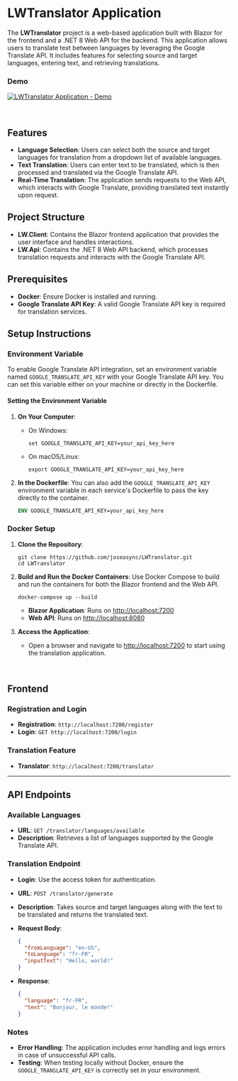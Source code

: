 # LWTranslator Application

The **LWTranslator** project is a web-based application built with Blazor for the frontend and a .NET 8 Web API for the backend. This application allows users to translate text between languages by leveraging the Google Translate API. It includes features for selecting source and target languages, entering text, and retrieving translations.

### Demo

[![LWTranslator Application - Demo]()](https://youtu.be/9eljBy4wmnA)


<br>

## Features

- **Language Selection**: Users can select both the source and target languages for translation from a dropdown list of available languages.
- **Text Translation**: Users can enter text to be translated, which is then processed and translated via the Google Translate API.
- **Real-Time Translation**: The application sends requests to the Web API, which interacts with Google Translate, providing translated text instantly upon request.

## Project Structure

- **LW.Client**: Contains the Blazor frontend application that provides the user interface and handles interactions.
- **LW.Api**: Contains the .NET 8 Web API backend, which processes translation requests and interacts with the Google Translate API.

## Prerequisites

- **Docker**: Ensure Docker is installed and running.
- **Google Translate API Key**: A valid Google Translate API key is required for translation services.

## Setup Instructions

### Environment Variable

To enable Google Translate API integration, set an environment variable named `GOOGLE_TRANSLATE_API_KEY` with your Google Translate API key. You can set this variable either on your machine or directly in the Dockerfile.

#### Setting the Environment Variable

1. **On Your Computer**:
   - On Windows:
     ```shell
     set GOOGLE_TRANSLATE_API_KEY=your_api_key_here
     ```
   - On macOS/Linux:
     ```shell
     export GOOGLE_TRANSLATE_API_KEY=your_api_key_here
     ```

2. **In the Dockerfile**:
   You can also add the `GOOGLE_TRANSLATE_API_KEY` environment variable in each service's Dockerfile to pass the key directly to the container.

   ```dockerfile
   ENV GOOGLE_TRANSLATE_API_KEY=your_api_key_here
   ```

### Docker Setup

1. **Clone the Repository**:
   ```shell
   git clone https://github.com/joseasync/LWTranslator.git
   cd LWTranslator
   ```

2. **Build and Run the Docker Containers**:
   Use Docker Compose to build and run the containers for both the Blazor frontend and the Web API.

   ```shell
   docker-compose up --build
   ```

   - **Blazor Application**: Runs on [http://localhost:7200](http://localhost:7200)
   - **Web API**: Runs on [http://localhost:8080](http://localhost:8080)

3. **Access the Application**:
   - Open a browser and navigate to [http://localhost:7200](http://localhost:7200) to start using the translation application.

<br>



## Frontend

### Registration and Login

- **Registration**: `http://localhost:7200/register`
- **Login**: `GET http://localhost:7200/login`


### Translation Feature

- **Translator**: `http://localhost:7200/translator`

------

## API Endpoints

### Available Languages

- **URL**: `GET /translator/languages/available`
- **Description**: Retrieves a list of languages supported by the Google Translate API.


### Translation Endpoint

- **Login**: Use the access token for authentication.
- **URL**: `POST /translator/generate`
- **Description**: Takes source and target languages along with the text to be translated and returns the translated text.
- **Request Body**:
  ```json
  {
    "fromLanguage": "en-US",
    "toLanguage": "fr-FR",
    "inputText": "Hello, world!"
  }
  ```

- **Response**:
  ```json
  {
    "language": "fr-FR",
    "text": "Bonjour, le monde!"
  }
  ```

### Notes

- **Error Handling**: The application includes error handling and logs errors in case of unsuccessful API calls.
- **Testing**: When testing locally without Docker, ensure the `GOOGLE_TRANSLATE_API_KEY` is correctly set in your environment.
